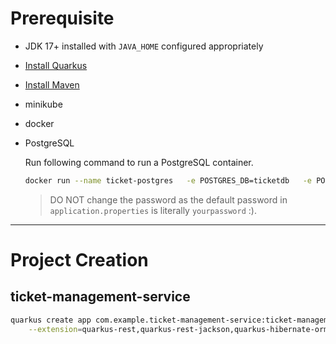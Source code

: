 # Prerequisite

- JDK 17+ installed with `JAVA_HOME` configured appropriately
- [Install Quarkus](https://quarkus.io/get-started/)
- [Install Maven](https://maven.apache.org/install.html)
- minikube
- docker
- PostgreSQL
	
	Run following command to run a PostgreSQL container.
	```bash
	docker run --name ticket-postgres   -e POSTGRES_DB=ticketdb   -e POSTGRES_USER=postgres   -e POSTGRES_PASSWORD=yourpassword   -p 5433:5432   -d postgres
	``` 
	> DO NOT change the password as the default password in `application.properties` is literally `yourpassword` :).
---

# Project Creation

## ticket-management-service

```bash
quarkus create app com.example.ticket-management-service:ticket-management-service \
    --extension=quarkus-rest,quarkus-rest-jackson,quarkus-hibernate-orm-panache,quarkus-smallrye-openapi,quarkus-jdbc-postgresql
```
